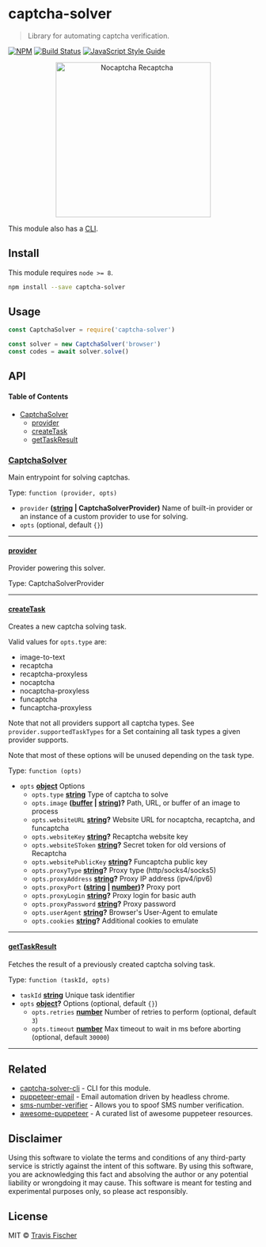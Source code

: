 # captcha-solver

> Library for automating captcha verification.

[![NPM](https://img.shields.io/npm/v/captcha-solver.svg)](https://www.npmjs.com/package/captcha-solver) [![Build Status](https://travis-ci.com/transitive-bullshit/captcha-solver.svg?branch=master)](https://travis-ci.com/transitive-bullshit/captcha-solver) [![JavaScript Style Guide](https://img.shields.io/badge/code_style-standard-brightgreen.svg)](https://standardjs.com)

<p align="center">
  <img width="313" alt="Nocaptcha Recaptcha" src="https://cdn.rawgit.com/transitive-bullshit/captcha-solver/master/packages/captcha-solver/media/nocaptcha.gif">
</p>

This module also has a [CLI](https://github.com/transitive-bullshit/captcha-solver/tree/master/packages/captcha-solver-cli).

## Install

This module requires `node >= 8`.

```bash
npm install --save captcha-solver
```

## Usage

```js
const CaptchaSolver = require('captcha-solver')

const solver = new CaptchaSolver('browser')
const codes = await solver.solve()
```

## API

<!-- Generated by documentation.js. Update this documentation by updating the source code. -->

#### Table of Contents

-   [CaptchaSolver](#captchasolver)
    -   [provider](#provider)
    -   [createTask](#createtask)
    -   [getTaskResult](#gettaskresult)

### [CaptchaSolver](https://github.com/transitive-bullshit/captcha-solver/blob/ec5e0649a40d0489264905d80a991f071703fce2/packages/captcha-solver/index.js#L19-L128)

Main entrypoint for solving captchas.

Type: `function (provider, opts)`

-   `provider` **([string](https://developer.mozilla.org/docs/Web/JavaScript/Reference/Global_Objects/String) | CaptchaSolverProvider)** Name of built-in provider or an instance of
    a custom provider to use for solving.
-   `opts`   (optional, default `{}`)

* * *

#### [provider](https://github.com/transitive-bullshit/captcha-solver/blob/ec5e0649a40d0489264905d80a991f071703fce2/packages/captcha-solver/index.js#L33-L33)

Provider powering this solver.

Type: CaptchaSolverProvider

* * *

#### [createTask](https://github.com/transitive-bullshit/captcha-solver/blob/ec5e0649a40d0489264905d80a991f071703fce2/packages/captcha-solver/index.js#L70-L92)

Creates a new captcha solving task.

Valid values for `opts.type` are:

-   image-to-text
-   recaptcha
-   recaptcha-proxyless
-   nocaptcha
-   nocaptcha-proxyless
-   funcaptcha
-   funcaptcha-proxyless

Note that not all providers support all captcha types. See
`provider.supportedTaskTypes` for a Set containing all task types a given
provider supports.

Note that most of these options will be unused depending on the task type.

Type: `function (opts)`

-   `opts` **[object](https://developer.mozilla.org/docs/Web/JavaScript/Reference/Global_Objects/Object)** Options
    -   `opts.type` **[string](https://developer.mozilla.org/docs/Web/JavaScript/Reference/Global_Objects/String)** Type of captcha to solve
    -   `opts.image` **([buffer](https://nodejs.org/api/buffer.html) \| [string](https://developer.mozilla.org/docs/Web/JavaScript/Reference/Global_Objects/String))?** Path, URL, or buffer of an image to process
    -   `opts.websiteURL` **[string](https://developer.mozilla.org/docs/Web/JavaScript/Reference/Global_Objects/String)?** Website URL for nocaptcha, recaptcha, and funcaptcha
    -   `opts.websiteKey` **[string](https://developer.mozilla.org/docs/Web/JavaScript/Reference/Global_Objects/String)?** Recaptcha website key
    -   `opts.websiteSToken` **[string](https://developer.mozilla.org/docs/Web/JavaScript/Reference/Global_Objects/String)?** Secret token for old versions of Recaptcha
    -   `opts.websitePublicKey` **[string](https://developer.mozilla.org/docs/Web/JavaScript/Reference/Global_Objects/String)?** Funcaptcha public key
    -   `opts.proxyType` **[string](https://developer.mozilla.org/docs/Web/JavaScript/Reference/Global_Objects/String)?** Proxy type (http/socks4/socks5)
    -   `opts.proxyAddress` **[string](https://developer.mozilla.org/docs/Web/JavaScript/Reference/Global_Objects/String)?** Proxy IP address (ipv4/ipv6)
    -   `opts.proxyPort` **([string](https://developer.mozilla.org/docs/Web/JavaScript/Reference/Global_Objects/String) \| [number](https://developer.mozilla.org/docs/Web/JavaScript/Reference/Global_Objects/Number))?** Proxy port
    -   `opts.proxyLogin` **[string](https://developer.mozilla.org/docs/Web/JavaScript/Reference/Global_Objects/String)?** Proxy login for basic auth
    -   `opts.proxyPassword` **[string](https://developer.mozilla.org/docs/Web/JavaScript/Reference/Global_Objects/String)?** Proxy password
    -   `opts.userAgent` **[string](https://developer.mozilla.org/docs/Web/JavaScript/Reference/Global_Objects/String)?** Browser's User-Agent to emulate
    -   `opts.cookies` **[string](https://developer.mozilla.org/docs/Web/JavaScript/Reference/Global_Objects/String)?** Additional cookies to emulate

* * *

#### [getTaskResult](https://github.com/transitive-bullshit/captcha-solver/blob/ec5e0649a40d0489264905d80a991f071703fce2/packages/captcha-solver/index.js#L104-L127)

Fetches the result of a previously created captcha solving task.

Type: `function (taskId, opts)`

-   `taskId` **[string](https://developer.mozilla.org/docs/Web/JavaScript/Reference/Global_Objects/String)** Unique task identifier
-   `opts` **[object](https://developer.mozilla.org/docs/Web/JavaScript/Reference/Global_Objects/Object)?** Options (optional, default `{}`)
    -   `opts.retries` **[number](https://developer.mozilla.org/docs/Web/JavaScript/Reference/Global_Objects/Number)** Number of retries to perform (optional, default `3`)
    -   `opts.timeout` **[number](https://developer.mozilla.org/docs/Web/JavaScript/Reference/Global_Objects/Number)** Max timeout to wait in ms before aborting (optional, default `30000`)

* * *

## Related

-   [captcha-solver-cli](https://github.com/transitive-bullshit/captcha-solver/tree/master/packages/captcha-solver-cli) - CLI for this module.
-   [puppeteer-email](https://github.com/transitive-bullshit/puppeteer-email) - Email automation driven by headless chrome.
-   [sms-number-verifier](https://github.com/transitive-bullshit/sms-number-verifier) - Allows you to spoof SMS number verification.
-   [awesome-puppeteer](https://github.com/transitive-bullshit/awesome-puppeteer) - A curated list of awesome puppeteer resources.

## Disclaimer

Using this software to violate the terms and conditions of any third-party service is strictly against the intent of this software. By using this software, you are acknowledging this fact and absolving the author or any potential liability or wrongdoing it may cause. This software is meant for testing and experimental purposes only, so please act responsibly.

## License

MIT © [Travis Fischer](https://github.com/transitive-bullshit)
